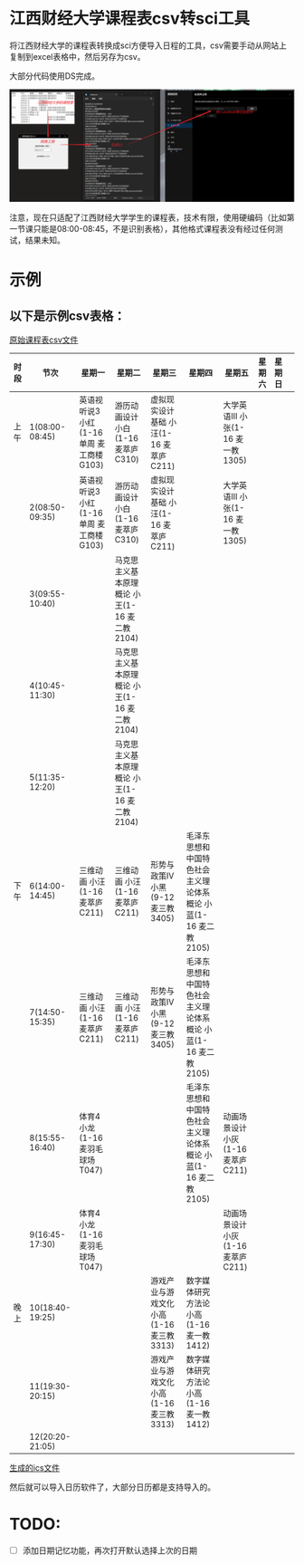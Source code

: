 # 江西财经大学课程表csv转sci工具

将江西财经大学的课程表转换成sci方便导入日程的工具，csv需要手动从网站上复制到excel表格中，然后另存为csv。

大部分代码使用DS完成。

![使用说明](./file/江西财经大学课程表转换工具使用说明.png)

注意，现在只适配了江西财经大学学生的课程表，技术有限，使用硬编码（比如第一节课只能是08:00-08:45，不是识别表格），其他格式课程表没有经过任何测试，结果未知。

# 示例

## 以下是示例csv表格：

[原始课程表csv文件](./file/courses.csv)

| 时段 | 节次 | 星期一 | 星期二 | 星期三 | 星期四 | 星期五 | 星期六 | 星期日 |  |
|---|---|---|---|---|---|---|---|---|---|
| 上午 | 1(08:00-08:45) | 英语视听说3 小红(1-16单周 麦工商楼G103) | 游历动画设计 小白(1-16 麦萃庐C310) | 虚拟现实设计基础 小汪(1-16 麦萃庐C211) |  | 大学英语III 小张(1-16 麦一教1305) |  |  |  |
|  | 2(08:50-09:35) | 英语视听说3 小红(1-16单周 麦工商楼G103) | 游历动画设计 小白(1-16 麦萃庐C310) | 虚拟现实设计基础 小汪(1-16 麦萃庐C211) |  | 大学英语III 小张(1-16 麦一教1305) |  |  |  |
|  | 3(09:55-10:40) |  | 马克思主义基本原理概论 小王(1-16 麦二教2104) |  |  |  |  |  |  |
|  | 4(10:45-11:30) |  | 马克思主义基本原理概论 小王(1-16 麦二教2104) |  |  |  |  |  |  |
|  | 5(11:35-12:20) |  | 马克思主义基本原理概论 小王(1-16 麦二教2104) |  |  |  |  |  |  |
| 下午 | 6(14:00-14:45) | 三维动画 小汪(1-16 麦萃庐C211) | 三维动画 小汪(1-16 麦萃庐C211) | 形势与政策IV 小黑(9-12 麦三教3405) | 毛泽东思想和中国特色社会主义理论体系概论 小蓝(1-16 麦二教2105) |  |  |  |  |
|  | 7(14:50-15:35) | 三维动画 小汪(1-16 麦萃庐C211) | 三维动画 小汪(1-16 麦萃庐C211) | 形势与政策IV 小黑(9-12 麦三教3405) | 毛泽东思想和中国特色社会主义理论体系概论 小蓝(1-16 麦二教2105) |  |  |  |  |
|  | 8(15:55-16:40) | 体育4 小龙(1-16 麦羽毛球场T047) |  |  | 毛泽东思想和中国特色社会主义理论体系概论 小蓝(1-16 麦二教2105) | 动画场景设计 小灰(1-16 麦萃庐C211) |  |  |  |
|  | 9(16:45-17:30) | 体育4 小龙(1-16 麦羽毛球场T047) |  |  |  | 动画场景设计 小灰(1-16 麦萃庐C211) |  |  |  |
| 晚上 | 10(18:40-19:25) |  |  | 游戏产业与游戏文化 小高(1-16 麦三教3313) | 数字媒体研究方法论 小高(1-16 麦一教1412) |  |  |  |  |
|  | 11(19:30-20:15) |  |  | 游戏产业与游戏文化 小高(1-16 麦三教3313) | 数字媒体研究方法论 小高(1-16 麦一教1412) |  |  |  |  |
|  | 12(20:20-21:05) |  |  |  |  |  |  |  |  |

[生成的ics文件](./file/courses.ics)

然后就可以导入日历软件了，大部分日历都是支持导入的。

# TODO:

- [ ] 添加日期记忆功能，再次打开默认选择上次的日期
